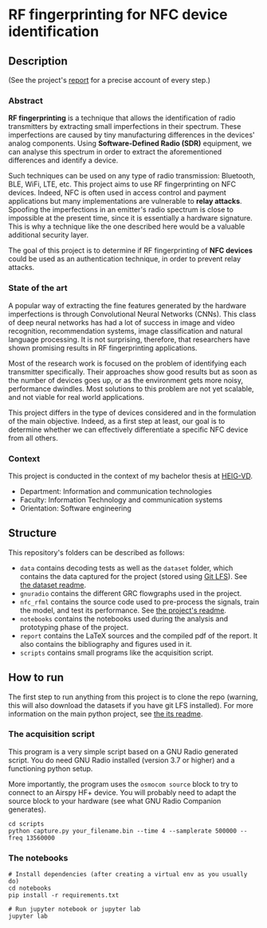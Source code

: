 # RF fingerprinting for NFC device identification

## Description

(See the project's [report](report/final-report.pdf) for a precise account of every step.)

### Abstract

**RF fingerprinting** is a technique that allows the identification of radio transmitters by extracting small imperfections in their spectrum. These imperfections are caused by tiny manufacturing differences in the devices' analog components. Using **Software-Defined Radio (SDR)** equipment, we can analyse this spectrum in order to extract the aforementioned differences and identify a device.

Such techniques can be used on any type of radio transmission: Bluetooth, BLE, WiFi, LTE, etc. This project aims to use RF fingerprinting on NFC devices. Indeed, NFC is often used in access control and payment applications but many implementations are vulnerable to **relay attacks**. Spoofing the imperfections in an emitter's radio spectrum is close to impossible at the present time, since it is essentially a hardware signature. This is why a technique like the one described here would be a valuable additional security layer.

The goal of this project is to determine if RF fingerprinting of **NFC devices** could be used as an authentication technique, in order to prevent relay attacks.

### State of the art

A popular way of extracting the fine features generated by the hardware imperfections is through Convolutional Neural Networks (CNNs). This class of deep neural networks has had a lot of success in image and video recognition, recommendation systems, image classification and natural language processing. It is not surprising, therefore, that researchers have shown promising results in RF fingerprinting applications.

Most of the research work is focused on the problem of identifying each transmitter specifically. Their approaches show good results but as soon as the number of devices goes up, or as the environment gets more noisy, performance dwindles. Most solutions to this problem are not yet scalable, and not viable for real world applications.

This project differs in the type of devices considered and in the formulation of the main objective. Indeed, as a first step at least, our goal is to determine whether we can effectively differentiate a specific NFC device from all others.

### Context

This project is conducted in the context of my bachelor thesis at [HEIG-VD](https://heig-vd.ch/en).

- Department: Information and communication technologies
- Faculty: Information Technology and communication systems
- Orientation: Software engineering

## Structure

This repository's folders can be described as follows:

- `data` contains decoding tests as well as the `dataset` folder, which contains the data captured for the project (stored using [Git LFS](https://git-lfs.github.com/)). See [the dataset readme](data/dataset/README.md).
- `gnuradio` contains the different GRC flowgraphs used in the project.
- `nfc_rfml` contains the source code used to pre-process the signals, train the model, and test its performance. See [the project's readme](nfc_rfml/README.md).
- `notebooks` contains the notebooks used during the analysis and prototyping phase of the project.
- `report` contains the LaTeX sources and the compiled pdf of the report. It also contains the bibliography and figures used in it.
- `scripts` contains small programs like the acquisition script.

## How to run

The first step to run anything from this project is to clone the repo (warning, this will also download the datasets if you have git LFS installed). For more information on the main python project, see [the its readme](nfc_rfml/README.md).

### The acquisition script

This program is a very simple script based on a GNU Radio generated script. You do need GNU Radio installed (version 3.7 or higher) and a functioning python setup.

More importantly, the program uses the `osmocom source` block to try to connect to an Airspy HF+ device. You will probably need to adapt the source block to your hardware (see what GNU Radio Companion generates).

```
cd scripts
python capture.py your_filename.bin --time 4 --samplerate 500000 --freq 13560000
```

### The notebooks

```
# Install dependencies (after creating a virtual env as you usually do)
cd notebooks
pip install -r requirements.txt

# Run jupyter notebook or jupyter lab
jupyter lab
```
